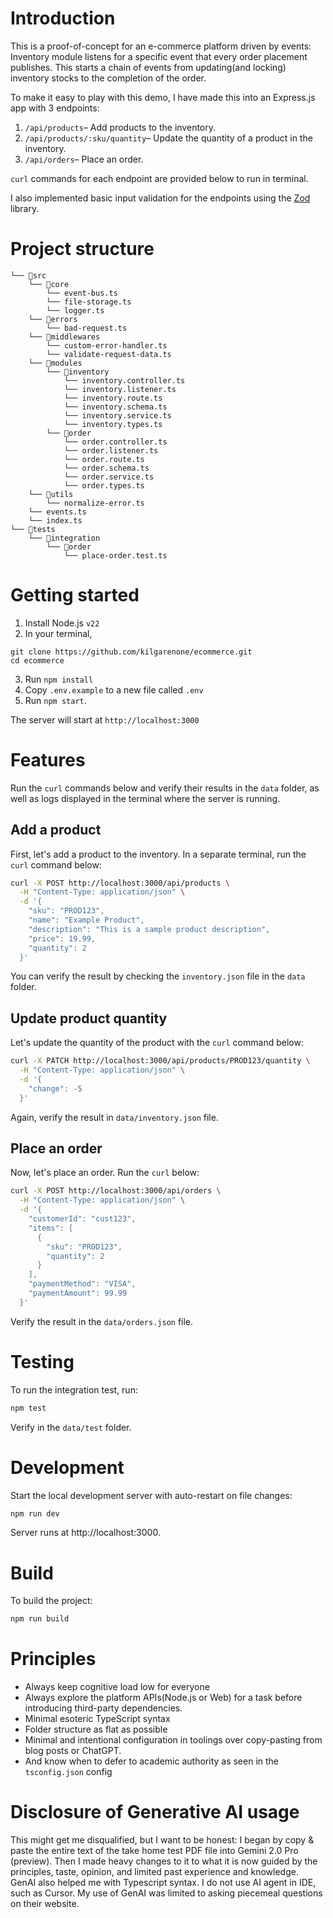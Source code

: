 # Introduction

This is a proof-of-concept for an e-commerce platform driven by events: Inventory module listens for a specific event that every order placement publishes. This starts a chain of events from updating(and locking) inventory stocks to the completion of the order.

To make it easy to play with this demo, I have made this into an Express.js app with 3 endpoints:

1. `/api/products`– Add products to the inventory.
2. `/api/products/:sku/quantity`– Update the quantity of a product in the inventory.
3. `/api/orders`– Place an order.

`curl` commands for each endpoint are provided below to run in terminal.

I also implemented basic input validation for the endpoints using the [Zod](https://zod.dev) library.

# Project structure

```
└── 📁src
    └── 📁core
        └── event-bus.ts
        └── file-storage.ts
        └── logger.ts
    └── 📁errors
        └── bad-request.ts
    └── 📁middlewares
        └── custom-error-handler.ts
        └── validate-request-data.ts
    └── 📁modules
        └── 📁inventory
            └── inventory.controller.ts
            └── inventory.listener.ts
            └── inventory.route.ts
            └── inventory.schema.ts
            └── inventory.service.ts
            └── inventory.types.ts
        └── 📁order
            └── order.controller.ts
            └── order.listener.ts
            └── order.route.ts
            └── order.schema.ts
            └── order.service.ts
            └── order.types.ts
    └── 📁utils
        └── normalize-error.ts
    └── events.ts
    └── index.ts
└── 📁tests
    └── 📁integration
        └── 📁order
            └── place-order.test.ts
```

# Getting started

1. Install Node.js `v22`
2. In your terminal,

```
git clone https://github.com/kilgarenone/ecommerce.git
cd ecommerce
```

3. Run `npm install`
4. Copy `.env.example` to a new file called `.env`
5. Run `npm start`.

The server will start at `http://localhost:3000`

# Features

Run the `curl` commands below and verify their results in the `data` folder, as well as logs displayed in the terminal where the server is running.

## Add a product

First, let's add a product to the inventory. In a separate terminal, run the `curl` command below:

```bash
curl -X POST http://localhost:3000/api/products \
  -H "Content-Type: application/json" \
  -d '{
    "sku": "PROD123",
    "name": "Example Product",
    "description": "This is a sample product description",
    "price": 19.99,
    "quantity": 2
  }'
```

You can verify the result by checking the `inventory.json` file in the `data` folder.

## Update product quantity

Let's update the quantity of the product with the `curl` command below:

```bash
curl -X PATCH http://localhost:3000/api/products/PROD123/quantity \
  -H "Content-Type: application/json" \
  -d '{
    "change": -5
  }'
```

Again, verify the result in `data/inventory.json` file.

## Place an order

Now, let's place an order. Run the `curl` below:

```bash
curl -X POST http://localhost:3000/api/orders \
  -H "Content-Type: application/json" \
  -d '{
    "customerId": "cust123",
    "items": [
      {
        "sku": "PROD123",
        "quantity": 2
      }
    ],
    "paymentMethod": "VISA",
    "paymentAmount": 99.99
  }'
```

Verify the result in the `data/orders.json` file.

# Testing

To run the integration test, run:

```bash
npm test
```

Verify in the `data/test` folder.

# Development

Start the local development server with auto-restart on file changes:

```bash
npm run dev
```

Server runs at http://localhost:3000.

# Build

To build the project:

```bash
npm run build
```

# Principles

- Always keep cognitive load low for everyone
- Always explore the platform APIs(Node.js or Web) for a task before introducing third-party dependencies.
- Minimal esoteric TypeScript syntax
- Folder structure as flat as possible
- Minimal and intentional configuration in toolings over copy-pasting from blog posts or ChatGPT.
- And know when to defer to academic authority as seen in the `tsconfig.json` config

# Disclosure of Generative AI usage

This might get me disqualified, but I want to be honest: I began by copy & paste the entire text of the take home test PDF file into Gemini 2.0 Pro (preview). Then I made heavy changes to it to what it is now guided by the principles, taste, opinion, and limited past experience and knowledge. GenAI also helped me with Typescript syntax. I do not use AI agent in IDE, such as Cursor. My use of GenAI was limited to asking piecemeal questions on their website.
